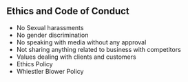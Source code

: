 ## Ethics and Code of Conduct
- No Sexual harassments
- No gender discrimination
- No speaking with media without any approval
- Not sharing anything related to business with competitors
- Values dealing with clients and customers
- Ethics Policy
- Whiestler Blower Policy
